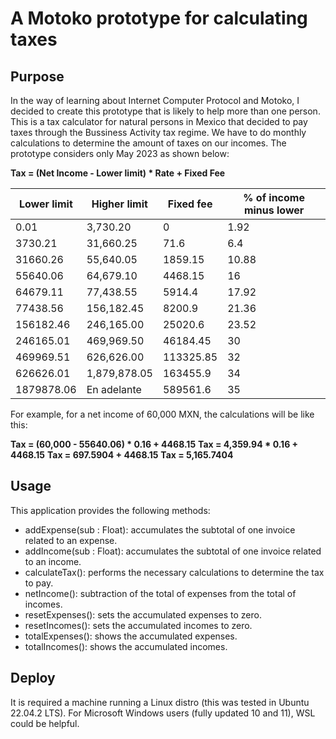 # A Motoko prototype for calculating taxes
## Purpose
In the way of learning about Internet Computer Protocol and Motoko, I decided to create this prototype that is likely to help more than one person. This is a tax calculator for natural persons in Mexico that decided to pay taxes through the Bussiness Activity tax regime. We have to do monthly calculations to determine the amount of taxes on our incomes. The prototype considers only May 2023 as shown below:

**Tax = (Net Income - Lower limit) * Rate + Fixed Fee**

|Lower limit|Higher limit|Fixed fee|% of income minus lower|
| ------------ | ------------ | ------------ | ------------ |
|0.01 | 3,730.20 | 0 | 1.92|
|3730.21 | 31,660.25 | 71.6 | 6.4|
|31660.26 | 55,640.05 | 1859.15 | 10.88|
|55640.06 | 64,679.10 | 4468.15 | 16|
|64679.11 | 77,438.55 | 5914.4 | 17.92|
|77438.56 | 156,182.45 | 8200.9 | 21.36|
|156182.46 | 246,165.00 | 25020.6 | 23.52|
|246165.01 | 469,969.50 | 46184.45 | 30|
|469969.51 | 626,626.00 | 113325.85 | 32|
|626626.01 | 1,879,878.05 | 163455.9 | 34|
|1879878.06 | En adelante | 589561.6 | 35|

For example, for a net income of 60,000 MXN, the calculations will be like this:

**Tax = (60,000 - 55640.06) * 0.16 + 4468.15**
**Tax = 4,359.94 * 0.16 + 4468.15**
**Tax = 697.5904 + 4468.15**
**Tax = 5,165.7404**

## Usage
This application provides the following methods:
- addExpense(sub : Float): accumulates the subtotal of one invoice related to an expense.
- addIncome(sub : Float): accumulates the subtotal of one invoice related to an income.
- calculateTax(): performs the necessary calculations to determine the tax to pay.
- netIncome(): subtraction of the total of expenses from the total of incomes.
- resetExpenses(): sets the accumulated expenses to zero.
- resetIncomes(): sets the accumulated incomes to zero.
- totalExpenses(): shows the accumulated expenses.
- totalIncomes(): shows the accumulated incomes.

## Deploy
It is required a machine running a Linux distro (this was tested in Ubuntu 22.04.2 LTS). For Microsoft Windows users (fully updated 10 and 11), WSL could be helpful.